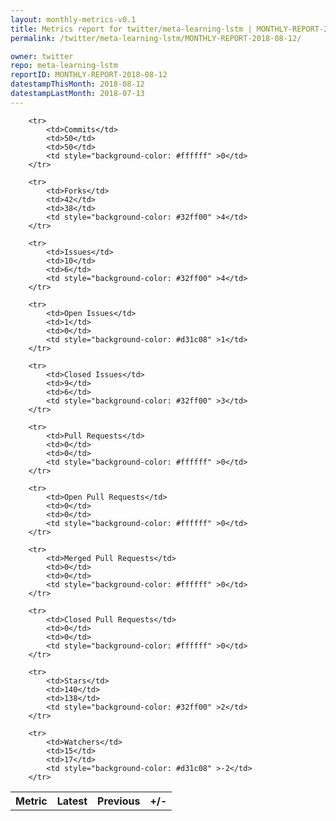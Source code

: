```yaml
---
layout: monthly-metrics-v0.1
title: Metrics report for twitter/meta-learning-lstm | MONTHLY-REPORT-2018-08-12 | 2018-08-12
permalink: /twitter/meta-learning-lstm/MONTHLY-REPORT-2018-08-12/

owner: twitter
repo: meta-learning-lstm
reportID: MONTHLY-REPORT-2018-08-12
datestampThisMonth: 2018-08-12
datestampLastMonth: 2018-07-13
---
```



<table style="width: 100%;">
    <tr>
        <th>Metric</th>
        <th>Latest</th>
        <th>Previous</th>
        <th>+/-</th>
    </tr>

        <tr>
            <td>Commits</td>
            <td>50</td>
            <td>50</td>
            <td style="background-color: #ffffff" >0</td>
        </tr>
        
        <tr>
            <td>Forks</td>
            <td>42</td>
            <td>38</td>
            <td style="background-color: #32ff00" >4</td>
        </tr>
        
        <tr>
            <td>Issues</td>
            <td>10</td>
            <td>6</td>
            <td style="background-color: #32ff00" >4</td>
        </tr>
        
        <tr>
            <td>Open Issues</td>
            <td>1</td>
            <td>0</td>
            <td style="background-color: #d31c08" >1</td>
        </tr>
        
        <tr>
            <td>Closed Issues</td>
            <td>9</td>
            <td>6</td>
            <td style="background-color: #32ff00" >3</td>
        </tr>
        
        <tr>
            <td>Pull Requests</td>
            <td>0</td>
            <td>0</td>
            <td style="background-color: #ffffff" >0</td>
        </tr>
        
        <tr>
            <td>Open Pull Requests</td>
            <td>0</td>
            <td>0</td>
            <td style="background-color: #ffffff" >0</td>
        </tr>
        
        <tr>
            <td>Merged Pull Requests</td>
            <td>0</td>
            <td>0</td>
            <td style="background-color: #ffffff" >0</td>
        </tr>
        
        <tr>
            <td>Closed Pull Requests</td>
            <td>0</td>
            <td>0</td>
            <td style="background-color: #ffffff" >0</td>
        </tr>
        
        <tr>
            <td>Stars</td>
            <td>140</td>
            <td>138</td>
            <td style="background-color: #32ff00" >2</td>
        </tr>
        
        <tr>
            <td>Watchers</td>
            <td>15</td>
            <td>17</td>
            <td style="background-color: #d31c08" >-2</td>
        </tr>
        
</table>
